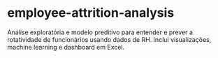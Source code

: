 # employee-attrition-analysis
Análise exploratória e modelo preditivo para entender e prever a rotatividade de funcionários usando dados de RH. Inclui visualizações, machine learning e dashboard em Excel.
